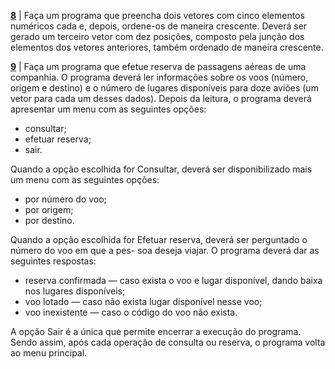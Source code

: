 [**8**](https://github.com/GustavoHenrique07/DisciplinaPOO2023.2/blob/main/Lista03/Cap06/Q08R/src/br/edu/principal/Principal.java) | Faça um programa que preencha dois vetores com cinco elementos numéricos cada e, depois, ordene-os de maneira crescente. Deverá ser gerado um terceiro vetor com dez posições, composto pela junção dos elementos dos vetores anteriores, também ordenado de maneira crescente.

[**9**](https://github.com/GustavoHenrique07/DisciplinaPOO2023.2/blob/main/Lista03/Cap06/Q09R/src/br/edu/principal/Principal.java) | Faça um programa que efetue reserva de passagens aéreas de uma companhia. O programa deverá ler informações sobre os voos (número, origem e destino) e o número de lugares disponíveis para doze aviões (um vetor para cada um desses dados). Depois da leitura, o programa deverá apresentar um menu com as seguintes opções:
- consultar;
- efetuar reserva;
- sair.

Quando a opção escolhida for Consultar, deverá ser disponibilizado mais um menu com as seguintes
opções:
- por número do voo;
- por origem;
- por destino.

Quando a opção escolhida for Efetuar reserva, deverá ser perguntado o número do voo em que a pes-
soa deseja viajar. O programa deverá dar as seguintes respostas:
- reserva confirmada — caso exista o voo e lugar disponível, dando baixa nos lugares disponíveis;
- voo lotado — caso não exista lugar disponível nesse voo;
- voo inexistente — caso o código do voo não exista.

A opção Sair é a única que permite encerrar a execução do programa. Sendo assim, após cada operação
de consulta ou reserva, o programa volta ao menu principal.
